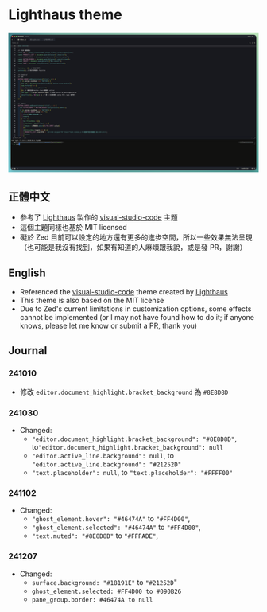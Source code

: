 # Lighthaus theme

![Theme preview](./assets/preview.png)

## 正體中文
- 參考了 [Lighthaus](https://github.com/lighthaus-theme) 製作的 [visual-studio-code](https://github.com/lighthaus-theme/visual-studio-code) 主題
- 這個主題同樣也基於 MIT licensed
- 礙於 Zed 目前可以設定的地方還有更多的進步空間，所以一些效果無法呈現（也可能是我沒有找到，如果有知道的人麻煩跟我說，或是發 PR，謝謝）

## English
- Referenced the [visual-studio-code](https://github.com/lighthaus-theme/visual-studio-code) theme created by [Lighthaus](https://github.com/lighthaus-theme)
- This theme is also based on the MIT license
- Due to Zed's current limitations in customization options, some effects cannot be implemented (or I may not have found how to do it; if anyone knows, please let me know or submit a PR, thank you)

## Journal

### 241010
- 修改 `editor.document_highlight.bracket_background` 為 `#8E8D8D`

### 241030
-  Changed:
   - `"editor.document_highlight.bracket_background": "#8E8D8D"`, to`"editor.document_highlight.bracket_background": null`
   - `"editor.active_line.background": null`, to `"editor.active_line.background": "#21252D"`
   - `"text.placeholder": null`, to `"text.placeholder": "#FFFF00"`
   
### 241102
- Changed:
   - `"ghost_element.hover": "#46474A"` to `"#FF4D00"`,
   - `"ghost_element.selected": "#46474A"` to `"#FF4D00"`,
   - `"text.muted": "#8E8D8D"` to `"#FFFADE"`,

### 241207
- Changed:
   - `surface.background: "#18191E"` to `"#21252D`"
   - `ghost_element.selected: #FF4D00 to #090B26`
   - `pane_group.border: #46474A to null`